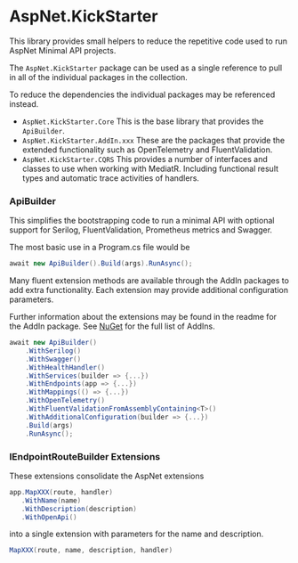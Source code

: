 # AspNet.KickStarter

This library provides small helpers to reduce the repetitive code used to run AspNet Minimal API projects.

The `AspNet.KickStarter` package can be used as a single reference to pull in all of the individual packages in the collection.

To reduce the dependencies the individual packages may be referenced instead.

* `AspNet.KickStarter.Core` This is the base library that provides the `ApiBuilder`.
* `AspNet.KickStarter.AddIn.xxx` These are the packages that provide the extended functionality such as OpenTelemetry and FluentValidation.
* `AspNet.KickStarter.CQRS` This provides a number of interfaces and classes to use when working with MediatR. Including functional result types and automatic trace activities of handlers.

### ApiBuilder

This simplifies the bootstrapping code to run a minimal API with optional support for Serilog, FluentValidation, Prometheus metrics and Swagger.

The most basic use in a Program.cs file would be
```csharp
await new ApiBuilder().Build(args).RunAsync();
```

Many fluent extension methods are available through the AddIn packages to add extra functionality. Each extension may provide additional configuration parameters.

Further information about the extensions may be found in the readme for the AddIn package. See [NuGet](https://www.nuget.org/packages?q=AspNet.KickStarter) for the full list of AddIns.

```csharp
await new ApiBuilder()
    .WithSerilog()
    .WithSwagger()
    .WithHealthHandler()
    .WithServices(builder => {...})
    .WithEndpoints(app => {...})
    .WithMappings(() => {...})
    .WithOpenTelemetry()
    .WithFluentValidationFromAssemblyContaining<T>()
    .WithAdditionalConfiguration(builder => {...})
    .Build(args)
    .RunAsync();
```


### IEndpointRouteBuilder Extensions

These extensions consolidate the AspNet extensions
```csharp
app.MapXXX(route, handler)
   .WithName(name)
   .WithDescription(description)
   .WithOpenApi()
```
into a single extension with parameters for the name and description.
```csharp
MapXXX(route, name, description, handler)
```